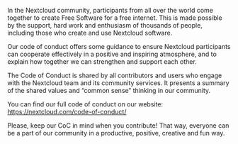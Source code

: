 <!--
 ~ SPDX-FileCopyrightText: 2016-2024 Nextcloud GmbH and Nextcloud contributors
 ~ SPDX-License-Identifier: AGPL-3.0-or-later OR GPL-2.0-only
-->
In the Nextcloud community, participants from all over the world come together to create Free Software for a free internet. This is made possible by the support, hard work and enthusiasm of thousands of people, including those who create and use Nextcloud software.

Our code of conduct offers some guidance to ensure Nextcloud participants can cooperate effectively in a positive and inspiring atmosphere, and to explain how together we can strengthen and support each other.

The Code of Conduct is shared by all contributors and users who engage with the Nextcloud team and its community services. It presents a summary of the shared values and “common sense” thinking in our community.

You can find our full code of conduct on our website: https://nextcloud.com/code-of-conduct/

Please, keep our CoC in mind when you contribute! That way, everyone can be a part of our community in a productive, positive, creative and fun way.
